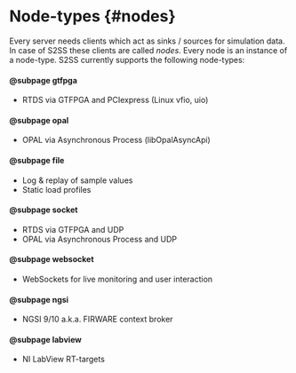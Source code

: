# Node-types {#nodes}

Every server needs clients which act as sinks / sources for simulation data. In case of S2SS these clients are called _nodes_.
Every node is an instance of a node-type. S2SS currently supports the following node-types:

#### @subpage gtfpga
 - RTDS via GTFPGA and PCIexpress (Linux vfio, uio)
 
#### @subpage opal
 - OPAL via Asynchronous Process (libOpalAsyncApi)

#### @subpage file
 - Log & replay of sample values
 - Static load profiles

#### @subpage socket
 - RTDS via GTFPGA and UDP
 - OPAL via Asynchronous Process and UDP

#### @subpage websocket
 - WebSockets for live monitoring and user interaction

#### @subpage ngsi
 - NGSI 9/10 a.k.a. FIRWARE context broker

#### @subpage labview
 - NI LabView RT-targets